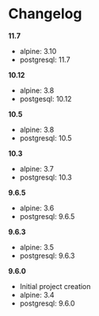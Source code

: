 # Changelog

**11.7**
  - alpine: 3.10
  - postgresql: 11.7

**10.12**
  - alpine: 3.8
  - postgesql: 10.12

**10.5**
  - alpine: 3.8
  - postgresql: 10.5

**10.3**
 - alpine: 3.7
 - postgresql: 10.3

**9.6.5**
 - alpine: 3.6
 - postgresql: 9.6.5

**9.6.3**
 - alpine: 3.5
 - postgresql: 9.6.3
 
**9.6.0**
 - Initial project creation
 - alpine: 3.4
 - postgresql: 9.6.0